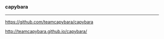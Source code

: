 ### capybara
---

https://github.com/teamcapybara/capybara

http://teamcapybara.github.io/capybara/




























